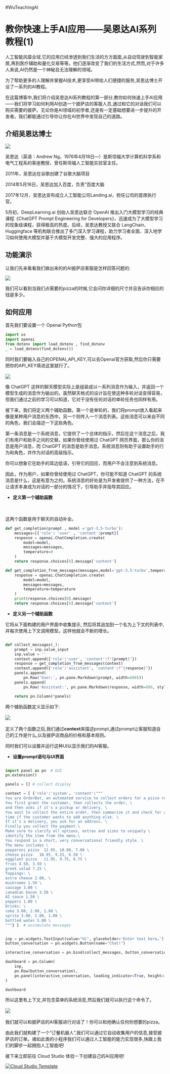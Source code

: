 #WuTeachingAI


#  教你快速上手AI应用——吴恩达AI系列教程(1)


人工智能风靡全球,它的应用已经渗透到我们生活的方方面面,从自动驾驶到智能家居,再到医疗辅助和量化交易等等。他们逐渐改变了我们的生活方式,然而,对于许多人来说,AI仍然是一个神秘且无法理解的领域。

为了帮助更多的人理解并掌握AI技术,更享受AI带给人们便捷的服务,吴恩达博士开设了一系列的AI教程。

在这篇博客中,我们将介绍吴恩达AI系列教程的第一部分,教你如何快速上手AI应用——我们将学习如何利用AI创造一个披萨店的客服人员,通过和它的对话我们可以购买需要的披萨。无论你是AI领域的初学者,还是有一定基础想要进一步提升的开发者。我们都能通过引导你让你在AI世界中发现自己的道路。




## 介绍吴恩达博士


![](https://help-assets-1257242599.cos.ap-shanghai.myqcloud.com/enterprise/2023/9/7.jpg)

吴恩达（英语：Andrew Ng，1976年4月18日—）是斯坦福大学计算机科学系和电气工程系的客座教授，曾任斯坦福人工智能实验室主任。

2011年，吴恩达在谷歌创建了谷歌大脑项目

2014年5月16日，吴恩达加入百度，负责“百度大脑

2017年12月，吴恩达宣布成立人工智能公司Landing.ai，担任公司的首席执行官。

5月初，DeepLearning.ai 创始人吴恩达联合 OpenAI 推出入门大模型学习的经典课程《ChatGPT Prompt Engineering for Developers》，迅速成为了大模型学习的现象级课程，获得极高的热度。后续，吴恩达教授又联合 LangChain、Huggingface 等机构联合推出了多门深入学习课程，助力学习者全面、深入地学习如何使用大模型并基于大模型开发完整、强大的应用程序。



## **功能演示**


让我们先来看看我们做出来的的AI披萨店客服是怎样回答问题的:

![](https://help-assets-1257242599.cos.ap-shanghai.myqcloud.com/enterprise/2023/9/123.gif)

 我们可以看到当我们点需要的pizza的时候,它会问你详细的尺寸并且告诉你相应的钱是多少。


##  如何应用



首先我们要设置一个 Openai Python包

```python
import os
import openai
from dotenv import load_dotenv , find_dotenv 
_ = load_dotenv(find_dotenv())                                                          
```


同时我们要输入自己的OPENAI_API_KEY,可以去Openai官方获取,然后你只需要把你的API_KEY填进这里就行了。
<br>
<br>
![](https://help-assets-1257242599.cos.ap-shanghai.myqcloud.com/enterprise/2023/9/4.png)

像 ChatGPT 这样的聊天模型实际上是组装成以一系列消息作为输入，并返回一个模型生成的消息作为输出的。虽然聊天格式的设计旨在使这种多轮对话变得容易，但我们通过之前的学习可以知道，它对于没有任何对话的单轮任务也同样有用。


接下来，我们将定义两个辅助函数。第一个是单轮的，我们将prompt放入看起来像是某种用户消息的东西中。另一个则传入一个消息列表。这些消息可以来自不同的角色，我们会描述一下这些角色。


第一条消息是一个系统消息，它提供了一个总体的指示，然后在这个消息之后，我们有用户和助手之间的交替。如果你曾经使用过 ChatGPT 网页界面，那么你的消息是用户消息，而 ChatGPT 的消息是助手消息。系统消息则有助于设置助手的行为和角色，并作为对话的高级指示。

你可以想象它在助手的耳边低语，引导它的回应，而用户不会注意到系统消息。

因此，作为用户，如果你曾经使用过 ChatGPT，你可能不知道 ChatGPT 的系统消息是什么，这是有意为之的。系统消息的好处是为开发者提供了一种方法，在不让请求本身成为对话的一部分的情况下，引导助手并指导其回应。


- **定义第一个辅助函数**
<br>
<br>
这两个函数是用于聊天的自动补全。

```python
def get_completion(prompt , model ='gpt-3.5-turbo'):
    messages=[{'role': 'user' , 'content':prompt}]
    response = openai.ChatCompletion.create(
        model=model,
        messages=messages,
        temperature=0
    )
    return response.choices[0].message['content']

def get_completion_from_messages(messages,model='gpt-3.5-turbo',temperature=0):
    response = openai.ChatCompletion.create(
        model=model,
        messages=messages,
        temperature=temperature 
    )
    print(response.choices[0].message)
    return response.choices[0].message['content']                                                           
```


- **定义另一个辅助函数**


它将从下面构建的用户界面中收集提示,
然后将其追加到一个名为上下文的列表中,并每次使用上下文调用模型。这样他就会不断的增长。

                                               
```python

def collect_messages(_):
    prompt = inp.value_input
    inp.value = ''
    context.append({'role':'user', 'content':f"{prompt}"})
    response = get_completion_from_messages(context) 
    context.append({'role':'assistant', 'content':f"{response}"})
    panels.append(
        pn.Row('User:', pn.pane.Markdown(prompt, width=600)))
    panels.append(
        pn.Row('Assistant:', pn.pane.Markdown(response, width=600, style={'background-color': '#F6F6F6'})))

    return pn.Column(*panels)                                                            
```

两个辅助函数定义显示如下:
<br>
<br>
![](https://help-assets-1257242599.cos.ap-shanghai.myqcloud.com/enterprise/2023/9/5.jpg)
<br>
<br>
定义了两个函数之后,我们通过**context**来描述prompt,通过prompt让客服知道自己的工作是什么,以及披萨店商品的价格和基本规则。


同时我们可以设置并运行这种UI以显示我们的AI客服。

- **设置prompt语句与UI界面**

                                               
```python

import panel as pn  # GUI
pn.extension()

panels = [] # collect display 

context = [ {'role':'system', 'content':"""
You are OrderBot, an automated service to collect orders for a pizza restaurant. \
You first greet the customer, then collects the order, \
and then asks if it's a pickup or delivery. \
You wait to collect the entire order, then summarize it and check for a final \
time if the customer wants to add anything else. \
If it's a delivery, you ask for an address. \
Finally you collect the payment.\
Make sure to clarify all options, extras and sizes to uniquely \
identify the item from the menu.\
You respond in a short, very conversational friendly style. \
The menu includes \
pepperoni pizza  12.95, 10.00, 7.00 \
cheese pizza   10.95, 9.25, 6.50 \
eggplant pizza   11.95, 9.75, 6.75 \
fries 4.50, 3.50 \
greek salad 7.25 \
Toppings: \
extra cheese 2.00, \
mushrooms 1.50 \
sausage 3.00 \
canadian bacon 3.50 \
AI sauce 1.50 \
peppers 1.00 \
Drinks: \
coke 3.00, 2.00, 1.00 \
sprite 3.00, 2.00, 1.00 \
bottled water 5.00 \
"""} ]  # accumulate messages


inp = pn.widgets.TextInput(value="Hi", placeholder='Enter text here…')
button_conversation = pn.widgets.Button(name="Chat!")

interactive_conversation = pn.bind(collect_messages, button_conversation)

dashboard = pn.Column(
    inp,
    pn.Row(button_conversation),
    pn.panel(interactive_conversation, loading_indicator=True, height=300),
)

dashboard                                                                               
```
所以这里有上下文,并包含菜单的系统消息,然后我们就可以执行这个命令了。
<br>
<br>
![](https://help-assets-1257242599.cos.ap-shanghai.myqcloud.com/enterprise/2023/9/6.jpg)
<br>
<br>
我们就可以和披萨店的AI客服进行对话了！你可以和他确认任何你想要的pizza。


由此我们就构建了一个“订餐机器人”,我们可以通过它自动收集用户的信息,接受披萨店的订单。诸如此类的小程序我们可以通过人工智能的能力实现很多,快跟上我们的脚步一起拥抱人工智能吧!

接下来立即前往 Cloud Studio 体验一下创建自己的AI应用吧!

[![Cloud Studio Template](https://cs-res.codehub.cn/common/assets/icon-badge.svg)](https://cloudstudio.net/templates/3gq4ub535kw)